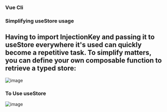 ### Vue Cli

### Simplifying useStore usage
## Having to import InjectionKey and passing it to useStore everywhere it's used can quickly become a repetitive task. To simplify matters, you can define your own composable function to retrieve a typed store:
![image](https://user-images.githubusercontent.com/98692987/178612106-77ed9990-d157-4bd4-8020-71a02b526181.png)
### To Use useStore 
![image](https://user-images.githubusercontent.com/98692987/178612470-84208b63-5a48-4996-ba5c-e75a022b7a75.png)


